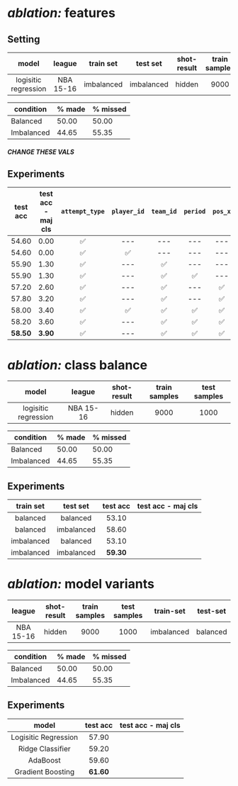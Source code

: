 # ***ablation:*** features

## **Setting**

model | league | train set | test set | shot-result| train samples | test samples |
| :---: | :---: | :---: | :---: | :---: | :---: | :---: |
| logisitic regression|  NBA 15-16 | imbalanced | imbalanced | hidden | 9000 | 1000 |

| condition | % made | % missed |
| --- | --- | --- |
| Balanced | 50.00 | 50.00 |
| Imbalanced | 44.65 | 55.35 |
##### CHANGE THESE VALS

## Experiments

| test acc | test acc - maj cls|  `attempt_type` | `player_id` | `team_id` | `period`| `pos_x`| `pos_y` |
| :---: | :---: | :---: | :---: | :---: | :---: | :---: |  :---: |
| 54.60 | 0.00 | :white_check_mark: | --- | --- | --- | --- | --- | --- | 
| 54.60 | 0.00 | :white_check_mark: | :white_check_mark: | --- | --- | --- | --- | --- |  
| 55.90 | 1.30 | :white_check_mark: | --- | :white_check_mark: | --- | --- | --- | --- | 
| 55.90 | 1.30 | :white_check_mark: | --- | :white_check_mark: | :white_check_mark: | --- | --- |
| 57.20 | 2.60 | :white_check_mark: | --- | :white_check_mark: | --- | :white_check_mark: | --- |
| 57.80 | 3.20 | :white_check_mark: | --- | :white_check_mark: | --- | :white_check_mark: | :white_check_mark:|
| 58.00 | 3.40 |:white_check_mark: | :white_check_mark: | :white_check_mark: | :white_check_mark: | :white_check_mark: | :white_check_mark:|
| 58.20 | 3.60 | :white_check_mark: | --- | :white_check_mark: | :white_check_mark: | :white_check_mark: | :white_check_mark:|
| **58.50** | **3.90** | :white_check_mark: | --- | :white_check_mark: | :white_check_mark: | :white_check_mark: | --- |

# ***ablation:*** class balance

model | league | shot-result| train samples | test samples |
| :---: | :---: | :---: | :---: | :---: |
| logisitic regression|  NBA 15-16 | hidden | 9000 | 1000 |

| condition | % made | % missed |
| --- | --- | --- |
| Balanced | 50.00 | 50.00 |
| Imbalanced | 44.65 | 55.35 |

## Experiments

| train set | test set | test acc |  test acc - maj cls |
| :---: | :---: | :---: | :---: |
| balanced | balanced | 53.10 |  |  
| balanced | imbalanced | 58.60 |  |  
| imbalanced | balanced | 53.10 |  |  
| imbalanced | imbalanced | **59.30** |  |  

# ***ablation:*** model variants

| league | shot-result| train samples | test samples | train-set | test-set |
| :---: | :---: | :---: | :---: | :---: | :---: |
|  NBA 15-16 | hidden | 9000 | 1000 | imbalanced | balanced |

| condition | % made | % missed |
| --- | --- | --- |
| Balanced | 50.00 | 50.00 |
| Imbalanced | 44.65 | 55.35 |

## Experiments

| model | test acc |  test acc - maj cls |
| :---: | :---: | :---: |
| Logisitic Regression | 57.90 |  |
| Ridge Classifier | 59.20 |  |
| AdaBoost | 59.60 |  |
| Gradient Boosting | **61.60** | |